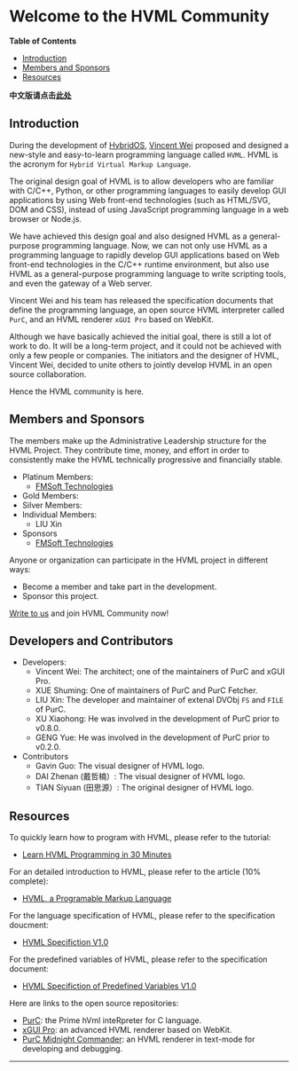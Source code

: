# Welcome to the HVML Community

**Table of Contents**

[//]:# (START OF TOC)

- [Introduction](#introduction)
- [Members and Sponsors](#members-and-sponsors)
- [Resources](#resources)

[//]:# (END OF TOC)

**中文版请点击[此处](README-zh.md)**

## Introduction

During the development of [HybridOS], [Vincent Wei] proposed and designed a new-style and easy-to-learn programming language called `HVML`.
HVML is the acronym for `Hybrid Virtual Markup Language`.

The original design goal of HVML is to allow developers who are familiar with C/C++, Python,
    or other programming languages to easily develop GUI applications by using Web front-end technologies (such as HTML/SVG, DOM and CSS),
    instead of using JavaScript programming language in a web browser or Node.js.

We have achieved this design goal and also designed HVML as a general-purpose programming language.
Now, we can not only use HVML as a programming language to rapidly develop GUI applications based on Web front-end technologies in the C/C++ runtime environment,
    but also use HVML as a general-purpose programming language to write scripting tools, and even the gateway of a Web server.

Vincent Wei and his team has released the specification documents that define the programming language, an open source HVML interpreter called `PurC`,
        and an HVML renderer `xGUI Pro` based on WebKit.

Although we have basically achieved the initial goal, there is still a lot of work to do.
It will be a long-term project, and it could not be achieved with only a few people or companies.
The initiators and the designer of HVML, Vincent Wei, decided to unite others to jointly develop HVML in an open source collaboration.

Hence the HVML community is here.

## Members and Sponsors

The members make up the Administrative Leadership structure for the HVML Project.
They contribute time, money, and effort in order to consistently make the HVML
technically progressive and financially stable.

- Platinum Members:
   - [FMSoft Technologies]
- Gold Members:
- Silver Members:
- Individual Members:
   - LIU Xin
- Sponsors
   - [FMSoft Technologies]

Anyone or organization can participate in the HVML project in different ways:

- Become a member and take part in the development.
- Sponsor this project.

[Write to us](mailto:hvml@fmsoft.cn) and join HVML Community now!

## Developers and Contributors

- Developers:
   - Vincent Wei: The architect; one of the maintainers of PurC and xGUI Pro.
   - XUE Shuming: One of maintainers of PurC and PurC Fetcher.
   - LIU Xin: The developer and maintainer of extenal DVObj `FS` and `FILE` of PurC.
   - XU Xiaohong: He was involved in the development of PurC prior to v0.8.0.
   - GENG Yue: He was involved in the development of PurC prior to v0.2.0.
- Contributors
   - Gavin Guo: The visual designer of HVML logo.
   - DAI Zhenan (戴哲楠）: The visual designer of HVML logo.
   - TIAN Siyuan (田思源）: The original designer of HVML logo.

## Resources

To quickly learn how to program with HVML, please refer to the tutorial:

- [Learn HVML Programming in 30 Minutes](https://github.com/HVML/hvml-docs/blob/master/en/learn-hvml-programming-in-30-minutes-en.md)

For an detailed introduction to HVML, please refer to the article (10% complete):

- [HVML, a Programable Markup Language](https://github.com/HVML/hvml-docs/blob/master/en/an-introduction-to-hvml-en.md)

For the language specification of HVML, please refer to the specification doucment:

- [HVML Specifiction V1.0](https://github.com/HVML/hvml-docs/blob/master/zh/hvml-spec-v1.0-zh.md)

For the predefined variables of HVML, please refer to the specification document:

- [HVML Specifiction of Predefined Variables V1.0](https://github.com/HVML/hvml-docs/blob/master/zh/hvml-spec-predefined-variables-v1.0-zh.md)

Here are links to the open source repositories:

- [PurC](https://github.com/HVML/PurC): the Prime hVml inteRpreter for C language.
- [xGUI Pro](https://github.com/HVML/xGUI-Pro): an advanced HVML renderer based on WebKit.
- [PurC Midnight Commander](https://github.com/HVML/PurC-Midnight-Commander): an HVML renderer in text-mode for developing and debugging.

---

[Beijing FMSoft Technologies Co., Ltd.]: https://www.fmsoft.cn
[FMSoft Technologies]: https://www.fmsoft.cn
[FMSoft]: https://www.fmsoft.cn
[HybridOS]: https://hybridos.fmsoft.cn

[HVML]: https://github.com/HVML
[MiniGUI]: http:/www.minigui.com
[WebKit]: https://webkit.org

[Vincent Wei]: https://github.com/VincentWei

